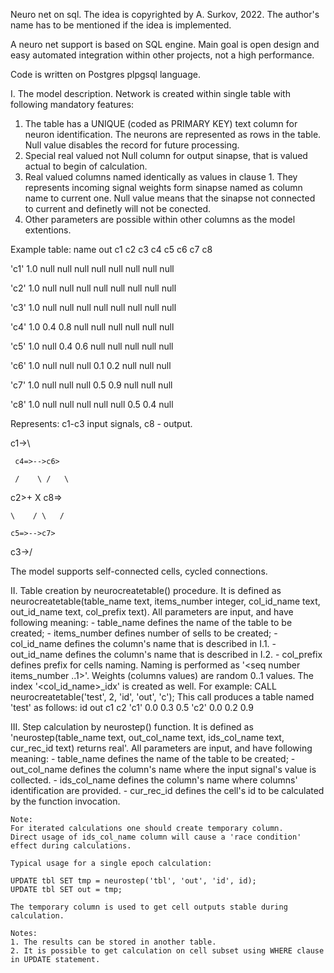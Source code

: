Neuro net on sql.
The idea is copyrighted by A. Surkov, 2022.
The author's name has to be mentioned if the idea is implemented.

A neuro net support is based on SQL engine.
Main goal is open design and easy automated integration within other projects, not a high performance.

Code is written on Postgres plpgsql language.

I. The model description.
Network is created within single table with following mandatory features:
1. The table has a UNIQUE (coded as PRIMARY KEY) text column for neuron identification.
   The neurons are represented as rows in the table.
   Null value disables the record for future processing.
2. Special real valued not Null column for output sinapse, that is valued actual to begin of calculation.
3. Real valued columns named identically as values in clause 1.
   They represents incoming signal weights form sinapse named as column name to current one.
   Null value means that the sinapse not connected to current and definetly will not be conected.
4. Other parameters are possible within other columns as the model extentions.

Example table:
name  out   c1   c2   c3   c4   c5   c6   c7   c8

'c1'  1.0  null null null null null null null null

'c2'  1.0  null null null null null null null null

'c3'  1.0  null null null null null null null null

'c4'  1.0   0.4  0.8 null null null null null null

'c5'  1.0  null  0.4  0.6 null null null null null

'c6'  1.0  null null null  0.1  0.2 null null null

'c7'  1.0  null null null  0.5  0.9 null null null

'c8'  1.0  null null null null null  0.5  0.4 null


Represents:
c1-c3 input signals, c8 - output.

c1->\

     c4=>-->c6>

     /    \ /   \

c2>+       X     c8=>

    \    / \   /

    c5=>-->c7>

c3->/

The model supports self-connected cells, cycled connections.

II. Table creation by neurocreatetable() procedure.
    It is defined as neurocreatetable(table_name text, items_number integer, col_id_name text, out_id_name text, col_prefix text).
    All parameters are input, and have following meaning:
    - table_name  defines the name of the table to be created;
    - items_number defines number of sells to be created;
    - col_id_name defines the column's name that is described in I.1.
    - out_id_name defines the column's name that is described in I.2.
    - col_prefix defines prefix for cells naming. 
      Naming is performed as '<prefix value><seq number items_number ..1>'.
      Weights (columns values) are random 0..1 values.
	  The index '<col_id_name>_idx' is created as well.
    For example:
    CALL neurocreatetable('test', 2, 'id', 'out', 'c');
    This call produces a table named 'test' as follows:
 id   out   c1  c2
'c1'  0.0  0.3 0.5
'c2'  0.0  0.2 0.9

III. Step calculation by neurostep() function.
    It is defined as 'neurostep(table_name text, out_col_name text, ids_col_name text, cur_rec_id text) returns real'.
	All parameters are input, and have following meaning:
    - table_name  defines the name of the table to be created;
    - out_col_name defines the column's name where the input signal's value is collected.
    - ids_col_name defines the column's name where columns' identification are provided.
	- cur_rec_id defines the cell's id to be calculated by the function invocation.

    Note:
    For iterated calculations one should create temporary column. 
    Direct usage of ids_col_name column will cause a 'race condition' effect during calculations.

    Typical usage for a single epoch calculation:

    UPDATE tbl SET tmp = neurostep('tbl', 'out', 'id', id);
    UPDATE tbl SET out = tmp;
    
    The temporary column is used to get cell outputs stable during calculation.

    Notes:
    1. The results can be stored in another table.
    2. It is possible to get calculation on cell subset using WHERE clause in UPDATE statement.
